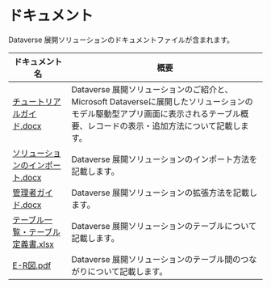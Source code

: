# ドキュメント
Dataverse 展開ソリューションのドキュメントファイルが含まれます。

| ドキュメント名  | 概要 |
| ------------- | ------------- |
| [チュートリアルガイド.docx](documentation/チュートリアルガイド.docx)  | Dataverse 展開ソリューションのご紹介と、Microsoft Dataverseに展開したソリューションのモデル駆動型アプリ画面に表示されるテーブル概要、レコードの表示・追加方法について記載します。 |
| [ソリューションのインポート.docx](documentation/ソリューションのインポート.docx)  | Dataverse 展開ソリューションのインポート方法を記載します。  |
| [管理者ガイド.docx](documentation/管理者ガイド.docx)  | Dataverse 展開ソリューションの拡張方法を記載します。  |
| [テーブル一覧・テーブル定義書.xlsx](documentation/テーブル一覧・テーブル定義書.xlsx)  | Dataverse 展開ソリューションのテーブルについて記載します。  |
| [E-R図.pdf](documentation/E-R図.pdf)  | Dataverse 展開ソリューションのテーブル間のつながりについて記載します。  |
